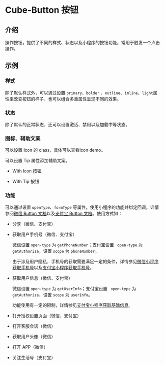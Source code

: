 # Cube-Button 按钮

## 介绍

<card>

操作按钮，提供了不同的样式、状态以及小程序的按钮功能，常用于触发一个点击操作。

</card>

## 示例

<card>

### 样式

除了默认样式外，可以通过设置 `primary`、`bolder` 、`outline`、`inline`、<!-- @theme: passenger -> start -->`light`<!-- @theme: passenger -> end -->属性来改变按钮的样子，也可以组合多重属性呈现不同的效果。

<!-- @group: btns -> start -->

<!-- @example: btn-secondary -> template no-wrap -->
<!-- @example: btn-primary -> template no-wrap -->
<!-- @example: btn-bolder -> template no-wrap @code-block:name-->
<!-- @example: btn-outline -> template no-wrap -->
<!-- @example: btn-inline -> template no-wrap -->
<!-- @example: btn-light -> template no-wrap -->
<!-- @example: btn-outline-primary -> template no-wrap -->
<!-- @example: btn-inline-outline -> template no-wrap -->
<!-- @example: btn-inline-primary -> template no-wrap -->
<!-- @example: btn-secondary-active -> template no-wrap @code-block:first-->

<!-- @group: btns -> end -->

</card>

<card>

### 状态

除了默认的正常状态，还可以设置激活、禁用<!-- @theme: passenger -> start -->以及加载中<!-- @theme: passenger -> end -->等状态。

<!-- @group: btns -> start -->

<!-- @example: btn-secondary-active -> template no-wrap -->
<!-- @example: btn-disabled -> template no-wrap -->

<!-- @group: btns -> end -->

<!-- @theme: passenger -> start --><!-- @example: btn-loading --><!-- @theme: passenger -> end -->

</card>

<card>

### 图标<!-- @theme: passenger -> start -->、辅助文案<!-- @theme: passenger -> end -->

可以设置 Icon 的 class，具体可以查看Icon demo。

<!-- @theme: passenger -> start -->可以设置 Tip 属性添加辅助文案。<!-- @theme: passenger -> end -->

- With Icon 按钮
<!-- @example: btn-icon -> template no-wrap -->

<!-- @theme: passenger -> start -->
- With Tip 按钮
<!-- @example: btn-with-tip -> template no-wrap -->
<!-- @theme: passenger -> end -->

</card>

<card>

### 功能

可以通过设置 `openType`、`formType` 等属性，使用小程序的功能并绑定回调。详情参阅[微信 Button 文档](https://developers.weixin.qq.com/miniprogram/dev/component/button.html)以及[支付宝 Button 文档](https://opendocs.alipay.com/mini/component/button)。使用方式如：

- 分享（微信、支付宝）
<!-- @example: btn-share -> template no-wrap -->

- 获取用户手机号（微信、支付宝）

  微信设置 `open-type` 为 `getPhoneNumber`；支付宝设置 ` open-type` 为 `getAuthorize`，设置 `scope` 为 `phoneNumber`。

  由于涉及用户隐私，手机号的获取需要满足一定的条件，详情参见[微信小程序获取手机号](https://developers.weixin.qq.com/miniprogram/dev/framework/open-ability/getPhoneNumber.html)以及[支付宝小程序获取手机号](https://opendocs.alipay.com/mini/api/getphonenumber)。

<!-- @example: btn-get-phone-number -> template no-wrap -->

- 获取用户信息（微信、支付宝）

  微信设置 `open-type` 为 `getUserInfo`；支付宝设置 ` open-type` 为 `getAuthorize`，设置 `scope` 为 `userInfo`。

  功能使用有一定的限制，详情参见[支付宝小程序获取基础信息](https://opendocs.alipay.com/mini/api/ch8chh)。

<!-- @example: btn-get-user-info -> template no-wrap -->

- 打开授权设置页面（微信、支付宝）
<!-- @example: btn-open-setting -> template no-wrap -->

- 打开客服会话（微信）
<!-- @example: btn-contact -> template no-wrap -->

- 获取用户头像（微信）
<!-- @example: btn-choose-avatar -> template no-wrap -->

- 打开 APP（微信）
<!-- @example: btn-launch-app -> template no-wrap -->

- 关注生活号（支付宝）
<!-- @example: btn-follow-lifestyle -> template no-wrap -->

</card>
